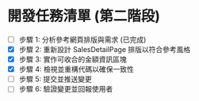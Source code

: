 # 開發任務清單 (第二階段)

- [ ] 步驟 1: 分析參考網頁排版與需求 (已完成)
- [x] 步驟 2: 重新設計 SalesDetailPage 排版以符合參考風格
- [x] 步驟 3: 實作可收合的金額資訊區塊
- [x] 步驟 4: 檢視並重構代碼以確保一致性
- [ ] 步驟 5: 提交並推送變更
- [ ] 步驟 6: 驗證變更並回報使用者

